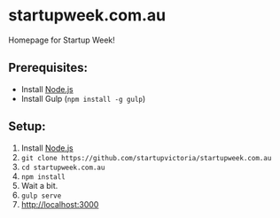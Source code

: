 # startupweek.com.au

Homepage for Startup Week!

## Prerequisites:

- Install [Node.js](https://nodejs.org)
- Install Gulp (`npm install -g gulp`)

## Setup:

1. Install [Node.js](https://nodejs.org/)
1. `git clone https://github.com/startupvictoria/startupweek.com.au`
1. `cd startupweek.com.au`
1. `npm install`
1. Wait a bit.
1. `gulp serve`
1. [http://localhost:3000](http://localhost:3000)
